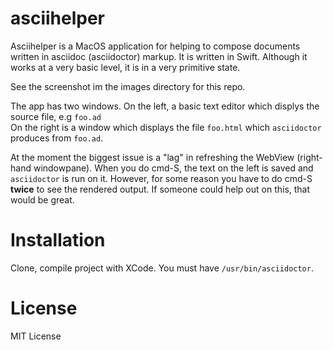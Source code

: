 asciihelper
===========

Asciihelper is a MacOS application for helping to compose 
documents written in asciidoc (asciidoctor) markup.
It is written in Swift. Although it works at a very basic
level, it is in a very primitive state.  

See the screenshot im the images directory for this repo.

The app has two windows.  On the left, a basic text
editor which displys the source file, e.g `foo.ad`  
On the right is a window which displays the file
`foo.html` which `asciidoctor` produces from `foo.ad`.

At the moment the biggest issue is a "lag" in refreshing
the WebView (right-hand windowpane).  When you do cmd-S,
the text on the left is saved and `asciidoctor` is run 
on it.  However, for some reason you have to do cmd-S
**twice** to see the rendered output.  If someone
could help out on this, that would be great.

Installation
============

Clone, compile project with XCode. You must have `/usr/bin/asciidoctor`.

License
=======

MIT License
